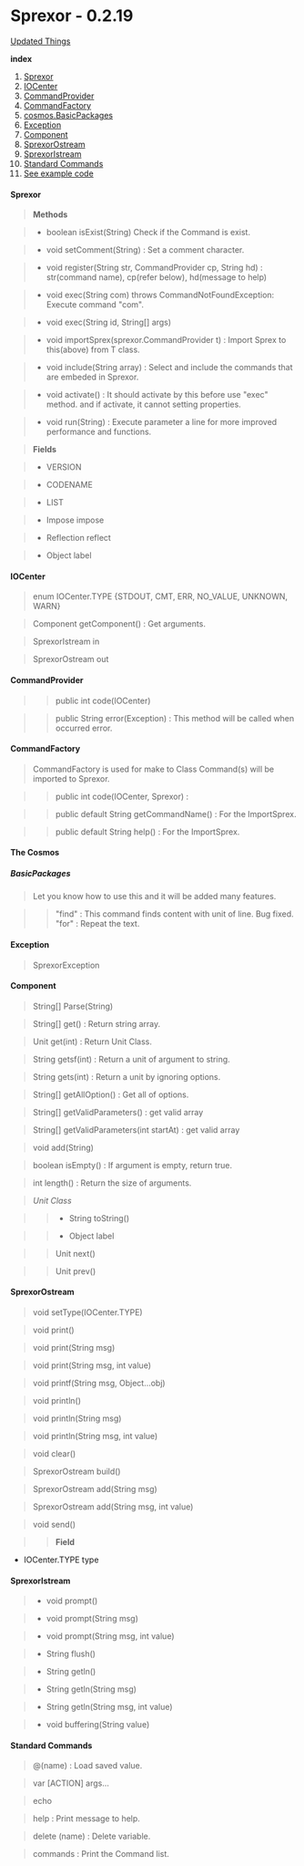 Sprexor - 0.2.19
=================
[Updated Things](./changeLog/0.2.19.md)


**index**
1. [Sprexor](#sprexor)
2. [IOCenter](#iocenter)
3. [CommandProvider](#commandprovider)
4. [CommandFactory](#commandfactory)
7. [cosmos.BasicPackages](#the-cosmos)
8. [Exception](#exception)
9. [Component](#component)
10. [SprexorOstream](#sprexorostream)
11. [SprexorIstream](#sprexoristream)
12. [Standard Commands](#standard-commands)
13. [See example code](../test.java)


#### Sprexor

>**Methods**

>- boolean isExist(String) Check if the Command is exist.

>- void setComment(String) : Set a comment character.

>- void register(String str, CommandProvider cp, String hd) : str(command name), cp(refer below), hd(message to help)

>- void exec(String com) throws CommandNotFoundException: Execute command "com".

>- void exec(String id, String[] args)

>- void importSprex(sprexor.CommandProvider t) : Import Sprex to this(above) from T class.

>- void include(String array) : Select and include the commands that are embeded in Sprexor.

>- void activate() : It should activate by this before use "exec" method. and if activate, it cannot setting properties.

>- void run(String) : Execute parameter a line for more improved performance and functions.

>**Fields**

>- VERSION

>- CODENAME

>- LIST

>- Impose impose

>- Reflection reflect

>- Object label
	
  
#### IOCenter

>enum IOCenter.TYPE {STDOUT, CMT, ERR, NO_VALUE, UNKNOWN, WARN}

>Component getComponent() : Get arguments.

>SprexorIstream in

>SprexorOstream out

    
  
#### CommandProvider

>>public int code(IOCenter) 

>>public String error(Exception) : This method will be called when occurred error.


#### CommandFactory

>CommandFactory is used for make to Class Command(s) will be imported to Sprexor.

>>public int code(IOCenter, Sprexor) :

>>public default String getCommandName() : For the ImportSprex.

>>public default String help() : For the ImportSprex.
	
  
#### The Cosmos

##### BasicPackages

>Let you know how to use this and it will be added many features.

>>"find" : This command finds content with unit of line. Bug fixed.
>>"for" : Repeat the text.
	
  
#### Exception

>SprexorException


#### Component

>String[] Parse(String)

>String[] get() : Return string array.

>Unit get(int) : Return Unit Class.

>String getsf(int) : Return a unit of argument to string.

>String gets(int) : Return a unit by ignoring options.

>String[] getAllOption() : Get all of options.

>String[] getValidParameters() : get valid array

>String[] getValidParameters(int startAt) : get valid array 

>void add(String)

>boolean isEmpty() : If argument is empty, return true.

>int length() : Return the size of arguments.

>*Unit Class*

>>- String toString()

>>- Object label

>>Unit next()

>>Unit prev()


#### SprexorOstream

>void setType(IOCenter.TYPE)

>void print()

>void print(String msg)

>void print(String msg, int value)

>void printf(String msg, Object...obj)

>void println()

>void println(String msg)

>void println(String msg, int value)

>void clear()

>SprexorOstream build()

>SprexorOstream add(String msg)

>SprexorOstream add(String msg, int value)

>void send()

>>**Field**
 - IOCenter.TYPE type


#### SprexorIstream

>- void prompt()

>- void prompt(String msg)

>- void prompt(String msg, int value)

>- String flush()

>- String getln()

>- String getln(String msg)

>- String getln(String msg, int value)

>- void buffering(String value)

	
#### Standard Commands

>@(name) :  Load saved value.

>var [ACTION] args...

>echo

>help : Print message to help.

>delete (name) : Delete variable.

>commands : Print the Command list.